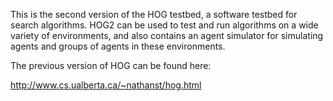 This is the second version of the HOG testbed, a software testbed for search algorithms. HOG2 can be used to test and run algorithms on a wide variety of environments, and also contains an agent simulator for simulating agents and groups of agents in these environments.

The previous version of HOG can be found here:

http://www.cs.ualberta.ca/~nathanst/hog.html
